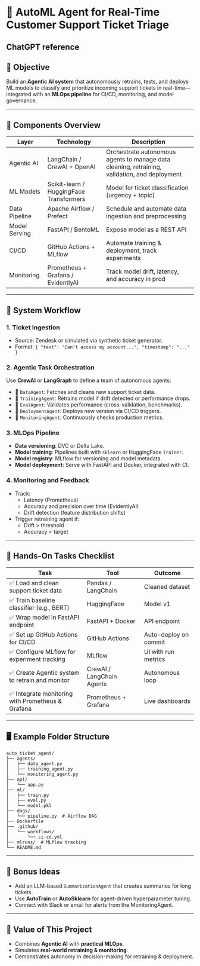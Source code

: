 
# 🧠 AutoML Agent for Real-Time Customer Support Ticket Triage

## ChatGPT reference


## 🚀 Objective
Build an **Agentic AI system** that autonomously retrains, tests, and deploys ML models to classify and prioritize incoming support tickets in real-time—integrated with an **MLOps pipeline** for CI/CD, monitoring, and model governance.

---

## 🧩 Components Overview

| Layer | Technology | Description |
|-------|------------|-------------|
| Agentic AI | LangChain / CrewAI + OpenAI | Orchestrate autonomous agents to manage data cleaning, retraining, validation, and deployment |
| ML Models | Scikit-learn / HuggingFace Transformers | Model for ticket classification (urgency + topic) |
| Data Pipeline | Apache Airflow / Prefect | Schedule and automate data ingestion and preprocessing |
| Model Serving | FastAPI / BentoML | Expose model as a REST API |
| CI/CD | GitHub Actions + MLflow | Automate training & deployment, track experiments |
| Monitoring | Prometheus + Grafana / EvidentlyAI | Track model drift, latency, and accuracy in prod |

---

## 🔁 System Workflow

### 1. **Ticket Ingestion**
- Source: Zendesk or simulated via synthetic ticket generator.
- Format: `{ "text": "Can't access my account...", "timestamp": "..." }`

### 2. **Agentic Task Orchestration**
Use **CrewAI** or **LangGraph** to define a team of autonomous agents:

- 🔹 `DataAgent`: Fetches and cleans new support ticket data.
- 🔹 `TrainingAgent`: Retrains model if drift detected or performance drops.
- 🔹 `EvalAgent`: Validates performance (cross-validation, benchmarks).
- 🔹 `DeploymentAgent`: Deploys new version via CI/CD triggers.
- 🔹 `MonitoringAgent`: Continuously checks production metrics.

### 3. **MLOps Pipeline**
- **Data versioning**: DVC or Delta Lake.
- **Model training**: Pipelines built with `sklearn` or HuggingFace `Trainer`.
- **Model registry**: MLflow for versioning and model metadata.
- **Model deployment**: Serve with FastAPI and Docker, integrated with CI.

### 4. **Monitoring and Feedback**
- Track:
  - Latency (Prometheus)
  - Accuracy and precision over time (EvidentlyAI)
  - Drift detection (feature distribution shifts)
- Trigger retraining agent if:
  - Drift > threshold
  - Accuracy < target

---

## 🧪 Hands-On Tasks Checklist

| Task | Tool | Outcome |
|------|------|---------|
| ✅ Load and clean support ticket data | Pandas / LangChain | Cleaned dataset |
| ✅ Train baseline classifier (e.g., BERT) | HuggingFace | Model v1 |
| ✅ Wrap model in FastAPI endpoint | FastAPI + Docker | API endpoint |
| ✅ Set up GitHub Actions for CI/CD | GitHub Actions | Auto-deploy on commit |
| ✅ Configure MLflow for experiment tracking | MLflow | UI with run metrics |
| ✅ Create Agentic system to retrain and monitor | CrewAI / LangChain Agents | Autonomous loop |
| ✅ Integrate monitoring with Prometheus & Grafana | Prometheus + Grafana | Live dashboards |

---

## 🖥️ Example Folder Structure

```
auto_ticket_agent/
├── agents/
│   ├── data_agent.py
│   ├── training_agent.py
│   └── monitoring_agent.py
├── api/
│   └── app.py
├── ml/
│   ├── train.py
│   ├── eval.py
│   └── model.pkl
├── dags/
│   └── pipeline.py  # Airflow DAG
├── Dockerfile
├── .github/
│   └── workflows/
│       └── ci-cd.yml
├── mlruns/  # MLflow tracking
└── README.md
```

---

## 🎯 Bonus Ideas

- Add an LLM-based `SummarizationAgent` that creates summaries for long tickets.
- Use **AutoTrain** or **AutoSklearn** for agent-driven hyperparameter tuning.
- Connect with Slack or email for alerts from the MonitoringAgent.

---

## 🧠 Value of This Project

- Combines **Agentic AI** with **practical MLOps**.
- Simulates **real-world retraining & monitoring**.
- Demonstrates autonomy in decision-making for retraining & deployment.
